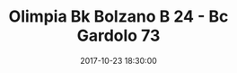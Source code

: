---
title: Olimpia Bk Bolzano B 24 - Bc Gardolo 73
date: 2017-10-23 18:30:00
squadra-a: Olimpia Bk Bolzano B
punteggio-a: 73
squadra-b: Bc Gardolo
punteggio-b: 24
partite/squadra: under-14-17-18
luogo: Pal. Scuola Media ""E. Fermi""
categoria: under 14
---